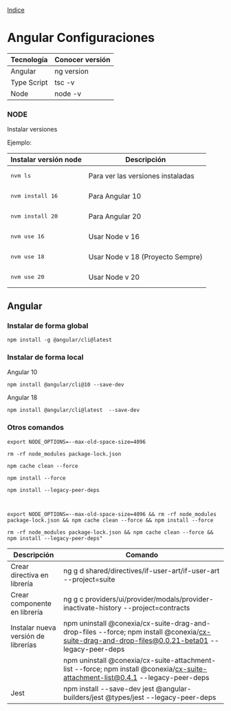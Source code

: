 [Indice](../README.md)

# Angular Configuraciones

| Tecnología  | Conocer versión |
|-------------|-----------------|
| Angular     | ng version      |
| Type Script | tsc -v          |
| Node        | node -v         |

### NODE

Instalar versiones

Ejemplo:

| Instalar versión node     | Descripción                       |
|---------------------------|-----------------------------------|
| <pre>nvm ls</pre>         | Para ver las versiones instaladas |
| <pre>nvm install 16</pre> | Para Angular 10                   |
| <pre>nvm install 20</pre> | Para Angular 20                   |
| <pre>nvm use 16</pre>     | Usar Node v 16                    |
| <pre>nvm use 18</pre>     | Usar Node v 18 (Proyecto Sempre)  |
| <pre>nvm use 20</pre>     | Usar Node v 20                    |

## Angular

### Instalar de forma global

```
npm install -g @angular/cli@latest
```

### Instalar de forma local

Angular 10

```
npm install @angular/cli@10 --save-dev
```

Angular 18

```
npm install @angular/cli@latest  --save-dev
```

### Otros comandos

```
export NODE_OPTIONS=--max-old-space-size=4096

rm -rf node_modules package-lock.json

npm cache clean --force

npm install --force

npm install --legacy-peer-deps



export NODE_OPTIONS=--max-old-space-size=4096 && rm -rf node_modules package-lock.json && npm cache clean --force && npm install --force

rm -rf node_modules package-lock.json && npm cache clean --force && npm install --legacy-peer-deps"

```

| Descripción                         | Comando                                                                                                                                         |
|-------------------------------------|-------------------------------------------------------------------------------------------------------------------------------------------------|
| Crear directiva en librería         | ng g d shared/directives/if-user-art/if-user-art --project=suite                                                                                |
| Crear componente en librería        | ng g c providers/ui/provider/modals/provider-inactivate-history --project=contracts                                                             |
| Instalar nueva versión de librerías | npm uninstall @conexia/cx-suite-drag-and-drop-files --force; npm install @conexia/cx-suite-drag-and-drop-files@0.0.21-beta01 --legacy-peer-deps |
|                                     | npm uninstall @conexia/cx-suite-attachment-list --force; npm install @conexia/cx-suite-attachment-list@0.4.1 --legacy-peer-deps                 |
| Jest                                | npm install --save-dev jest @angular-builders/jest @types/jest --legacy-peer-deps                                                               |












